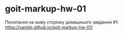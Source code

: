 # goit-markup-hw-01
Посилання на живу сторінку домашнього завдання #1: https://vanlsh.github.io/goit-markup-hw-01/

